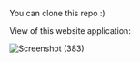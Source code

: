 You can clone this repo :)

View of this website application:

![Screenshot (383)](https://user-images.githubusercontent.com/88776455/148592367-faf8fdae-53e8-4750-be5f-f18fe5e50bbe.png)
